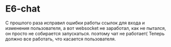# E6-chat
С прошлого раза исправил ошибки работы ссылок для входа и изменения пользователя, а вот websocket не заработал, как не пытался, он просто не собирается запускаться.
поэтому чат не работает(
Теперь должно все работать, что касается пользователя.
